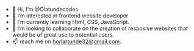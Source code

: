 - 👋 Hi, I’m @Olatundecodes
- 👀 I’m interested in frontend website developer
- 🌱 I’m currently learning Html, CSS, JavaScript.
- 💞️ I’m looking to collaborate on the creation of resposive websites that would be of great use to potential users.
- 📫 reach me on horlartunde32@gmail.com.

<!---
Olatundecodes/Olatundecodes is a ✨ special ✨ repository because its `README.md` (this file) appears on your GitHub profile.
You can click the Preview link to take a look at your changes.
--->
